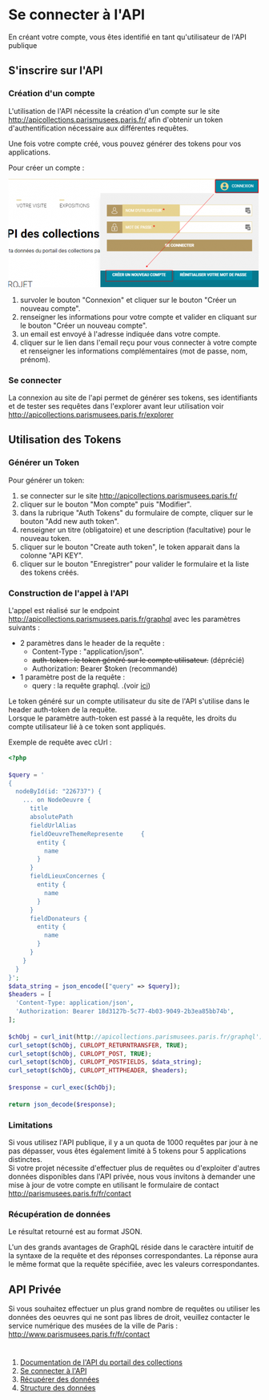 # Se connecter à l'API

En créant votre compte, vous êtes identifié en tant qu'utilisateur de l'API publique

## S'inscrire sur l'API

### Création d'un compte

L'utilisation de l'API nécessite la création d'un compte sur le site http://apicollections.parismusees.paris.fr/ afin d'obtenir un token d'authentification nécessaire aux différentes requêtes.

Une fois votre compte créé, vous pouvez générer des tokens pour vos applications.

Pour créer un compte :

![Créer un compte](../images/creer-un-compte.png)

1. survoler le bouton "Connexion" et cliquer sur le bouton "Créer un nouveau compte".
1. renseigner les informations pour votre compte et valider en cliquant sur le bouton "Créer un nouveau compte".
1. un email est envoyé à l'adresse indiquée dans votre compte.
1. cliquer sur le lien dans l'email reçu pour vous connecter à votre compte et renseigner les informations complémentaires (mot de passe, nom, prénom).

### Se connecter

La connexion au site de l'api permet de générer ses tokens, ses identifiants et de tester ses requêtes dans l'explorer avant leur utilisation
voir http://apicollections.parismusees.paris.fr/explorer

## Utilisation des Tokens
### Générer un Token

Pour générer un token:

1. se connecter sur le site http://apicollections.parismusees.paris.fr/
1. cliquer sur le bouton "Mon compte" puis "Modifier".
1. dans la rubrique "Auth Tokens" du formulaire de compte, cliquer sur le bouton "Add new auth token".
1. renseigner un titre (obligatoire) et une description (facultative) pour le nouveau token.
1. cliquer sur le bouton "Create auth token", le token apparait dans la colonne "API KEY".
1. cliquer sur le bouton "Enregistrer" pour valider le formulaire et la liste des tokens créés.

### Construction de l'appel à l'API
L'appel est réalisé sur le endpoint http://apicollections.parismusees.paris.fr/graphql avec les paramètres suivants :

* 2 paramètres dans le header de la requête :
    * Content-Type : "application/json".
    * ~~auth-token : le token généré sur le compte utilisateur.~~ (déprécié)
    * Authorization: Bearer $token (recommandé)
* 1 paramètre post de la requête :
    * query : la requête graphql. .(voir [ici](recuperer-donnees.md#construire-une-requête))


Le token généré sur un compte utilisateur du site de l'API s'utilise dans le header auth-token de la requête. <br> 
Lorsque le paramètre auth-token est passé à la requête, les droits du compte utilisateur lié à ce token sont appliqués.

Exemple de requête avec cUrl :
```php
<?php

$query = '
{
  nodeById(id: "226737") {
    ... on NodeOeuvre {
      title
      absolutePath
      fieldUrlAlias
      fieldOeuvreThemeRepresente     {
        entity {
          name
        }
      }
      fieldLieuxConcernes {
        entity {
          name
        }
      }
      fieldDonateurs {
        entity {
          name
        }
      }
    }
  }
}';
$data_string = json_encode(["query" => $query]);
$headers = [
  'Content-Type: application/json',
  'Authorization: Bearer 18d3127b-5c77-4b03-9049-2b3ea85bb74b',
];

$chObj = curl_init(http://apicollections.parismusees.paris.fr/graphql');
curl_setopt($chObj, CURLOPT_RETURNTRANSFER, TRUE);
curl_setopt($chObj, CURLOPT_POST, TRUE);
curl_setopt($chObj, CURLOPT_POSTFIELDS, $data_string);
curl_setopt($chObj, CURLOPT_HTTPHEADER, $headers);

$response = curl_exec($chObj);

return json_decode($response);
```

### Limitations
Si vous utilisez l'API publique, il y a un quota de 1000 requêtes par jour à ne pas dépasser, vous êtes également limité à 5 tokens pour 5 applications distinctes. <br>
Si votre projet nécessite d'effectuer plus de requêtes ou d'exploiter d'autres données disponibles dans l'API privée, nous vous invitons à demander une mise à jour de votre compte en utilisant le formulaire de contact http://parismusees.paris.fr/fr/contact

### Récupération de données
Le résultat retourné est au format JSON.

L'un des grands avantages de GraphQL réside dans le caractère intuitif de la syntaxe de la requête et des réponses correspondantes. La réponse aura le même format que la requête spécifiée, avec les valeurs correspondantes.

## API Privée
Si vous souhaitez effectuer un plus grand nombre de requêtes ou utiliser les données des oeuvres qui ne sont pas libres de droit, veuillez contacter le service numérique des musées de la ville de Paris : http://www.parismusees.paris.fr/fr/contact

# 
1. [Documentation de l'API du portail des collections](README-fr.md#documentation-de-lapi-du-portail-des-collections)
2. [Se connecter à l'API](se-connecter.md#se-connecter-à-l'API)
3. [Récupérer des données](recuperer-donnees.md#récupérer-des-données)
4. [Structure des données](structure-donnees.md#structures-des-données)